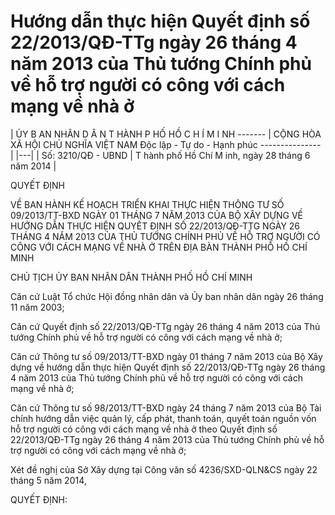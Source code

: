 # Hướng dẫn thực hiện Quyết định số 22/2013/QĐ-TTg ngày 26 tháng 4 năm 2013 của Thủ tướng Chính phủ về hỗ trợ người có công với cách mạng về nhà ở

| ỦY B AN NHÂN D Â N T HÀNH P HỐ HỒ C H Í M I NH ------- | CỘNG HÒA XÃ HỘI CHỦ NGHĨA VIỆT NAM Độc lập - Tự do - Hạnh phúc --------------- |
|---|
| Số: 3210/QĐ - UBND | T hành phố Hồ Chí M inh, ngày 28 tháng 6 năm 2014 |

QUYẾT ĐỊNH

VỀ BAN HÀNH KẾ HOẠCH TRIỂN KHAI THỰC HIỆN THÔNG TƯ SỐ 09/2013/TT-BXD NGÀY 01 THÁNG 7 NĂM 2013 CỦA BỘ XÂY DỰNG VỀ HƯỚNG DẪN THỰC HIỆN QUYẾT ĐỊNH SỐ 22/2013/QĐ-TTG NGÀY 26 THÁNG 4 NĂM 2013 CỦA THỦ TƯỚNG CHÍNH PHỦ VỀ HỖ TRỢ NGƯỜI CÓ CÔNG VỚI CÁCH MẠNG VỀ NHÀ Ở TRÊN ĐỊA BÀN THÀNH PHỐ HỒ CHÍ MINH

CHỦ TỊCH ỦY BAN NHÂN DÂN THÀNH PHỐ HỒ CHÍ MINH

Căn cứ Luật Tổ chức Hội đồng nhân dân và Ủy ban nhân dân ngày 26 tháng 11 năm 2003;

Căn cứ Quyết định số 22/2013/QĐ-TTg ngày 26 tháng 4 năm 2013 của Thủ tướng Chính phủ về hỗ trợ người có công với cách mạng về nhà ở;

Căn cứ Thông tư số 09/2013/TT-BXD ngày 01 tháng 7 năm 2013 của Bộ Xây dựng về hướng dẫn thực hiện Quyết định số 22/2013/QĐ-TTg ngày 26 tháng 4 năm 2013 của Thủ tướng Chính phủ về hỗ trợ người có công với cách mạng về nhà ở;

Căn cứ Thông tư số 98/2013/TT-BXD ngày 24 tháng 7 năm 2013 của Bộ Tài chính hướng dẫn việc quản lý, cấp phát, thanh toán, quyết toán nguồn vốn hỗ trợ người có công với cách mạng về nhà ở theo Quyết định số 22/2013/QĐ-TTg ngày 26 tháng 4 năm 2013 của Thủ tướng Chính phủ về hỗ trợ người có công với cách mạng về nhà ở;

Xét đề nghị của Sở Xây dựng tại Công văn số 4236/SXD-QLN&CS ngày 22 tháng 5 năm 2014,

QUYẾT ĐỊNH: